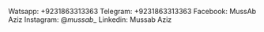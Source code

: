 Watsapp: +9231863313363
Telegram: +9231863313363
Facebook: MussAb Aziz
Instagram: @_mussab__
Linkedin: Mussab Aziz
